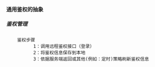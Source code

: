 
#### 通用鉴权的抽象

##### 鉴权管理

        鉴权步骤
              1：调用远程鉴权接口（登录）
              2：将鉴权信息保存到本地
              3：依据服务端返回或其他(例如：定时)策略刷新鉴权信息
